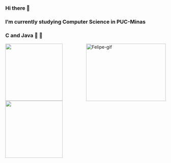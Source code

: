 ### Hi there 👋
### I’m currently studying Computer Science in PUC-Minas
### C and Java :hatched_chick: :hatched_chick: 

<!--
**Quebec-Eric/Quebec-Eric** is a ✨ _special_ ✨ repository because its `README.md` (this file) appears on your GitHub profile.
  I’m currently studying Computer Science in PUC-Minas
  C and Java


-->
<div>
  <a href="https://github.com/Quebec-Eric">
  <img height="180em" src="https://github-readme-stats.vercel.app/api?username=Quebec-Eric&show_icons=true&theme=github_dark&include_all_commits=true&count_private=true"/>
   <img align="right" alt="Felipe-gif" height="181" width="250" src="https://i2.wp.com/guildadosmestres.com.br/wp-content/uploads/2018/08/horda.jpg?resize=945%2C535">
    <img height="180em" src="https://github-readme-stats.vercel.app/api/top-langs/?username=Quebec-Eric&layout=compact&theme=github_dark"/>
</div>
